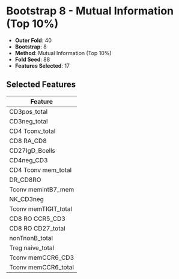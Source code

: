 # Bootstrap 8 - Mutual Information (Top 10%)

- **Outer Fold**: 40
- **Bootstrap**: 8
- **Method**: Mutual Information (Top 10%)
- **Fold Seed**: 88
- **Features Selected**: 17

## Selected Features

| Feature |
|---------|
| CD3pos_total |
| CD3neg_total |
| CD4 Tconv_total |
| CD8 RA_CD8 |
| CD27IgD_Bcells |
| CD4neg_CD3 |
| CD4 Tconv mem_total |
| DR_CD8RO |
| Tconv memintB7_mem |
| NK_CD3neg |
| Tconv memTIGIT_total |
| CD8 RO CCR5_CD3 |
| CD8 RO CD27_total |
| nonTnonB_total |
| Treg naive_total |
| Tconv memCCR6_CD3 |
| Tconv memCCR6_total |
